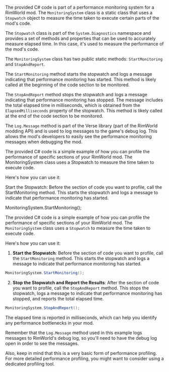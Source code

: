 The provided C# code is part of a performance monitoring system for a RimWorld mod. The `MonitoringSystem` class is a static class that uses a `Stopwatch` object to measure the time taken to execute certain parts of the mod's code.

The `Stopwatch` class is part of the `System.Diagnostics` namespace and provides a set of methods and properties that can be used to accurately measure elapsed time. In this case, it's used to measure the performance of the mod's code.

The `MonitoringSystem` class has two public static methods: `StartMonitoring` and `StopAndReport`.

The `StartMonitoring` method starts the stopwatch and logs a message indicating that performance monitoring has started. This method is likely called at the beginning of the code section to be monitored.

The `StopAndReport` method stops the stopwatch and logs a message indicating that performance monitoring has stopped. The message includes the total elapsed time in milliseconds, which is obtained from the `ElapsedMilliseconds` property of the stopwatch. This method is likely called at the end of the code section to be monitored.

The `Log.Message` method is part of the Verse library (part of the RimWorld modding API) and is used to log messages to the game's debug log. This allows the mod's developers to easily see the performance monitoring messages when debugging the mod.

The provided C# code is a simple example of how you can profile the performance of specific sections of your RimWorld mod. The MonitoringSystem class uses a Stopwatch to measure the time taken to execute code.

Here's how you can use it:

Start the Stopwatch: Before the section of code you want to profile, call the StartMonitoring method. This starts the stopwatch and logs a message to indicate that performance monitoring has started.

MonitoringSystem.StartMonitoring();

The provided C# code is a simple example of how you can profile the performance of specific sections of your RimWorld mod. The `MonitoringSystem` class uses a `Stopwatch` to measure the time taken to execute code.

Here's how you can use it:

1. **Start the Stopwatch**: Before the section of code you want to profile, call the `StartMonitoring` method. This starts the stopwatch and logs a message to indicate that performance monitoring has started.

```csharp
MonitoringSystem.StartMonitoring();
```

2. **Stop the Stopwatch and Report the Results**: After the section of code you want to profile, call the `StopAndReport` method. This stops the stopwatch, logs a message to indicate that performance monitoring has stopped, and reports the total elapsed time.

```csharp
MonitoringSystem.StopAndReport();
```

The elapsed time is reported in milliseconds, which can help you identify any performance bottlenecks in your mod.

Remember that the `Log.Message` method used in this example logs messages to RimWorld's debug log, so you'll need to have the debug log open in order to see the messages.

Also, keep in mind that this is a very basic form of performance profiling. For more detailed performance profiling, you might want to consider using a dedicated profiling tool.
